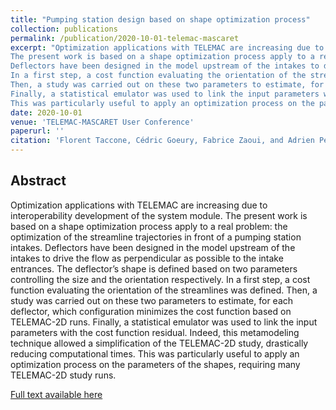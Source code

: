 ```yaml
---
title: "Pumping station design based on shape optimization process"
collection: publications
permalink: /publication/2020-10-01-telemac-mascaret
excerpt: "Optimization applications with TELEMAC are increasing due to interoperability development of the system module. 
The present work is based on a shape optimization process apply to a real problem: the optimization of the streamline trajectories in front of a pumping station intakes. 
Deflectors have been designed in the model upstream of the intakes to drive the flow as perpendicular as possible to the intake entrances. The deflector’s shape is defined based on two parameters controlling the size and the orientation respectively.
In a first step, a cost function evaluating the orientation of the streamlines was defined. 
Then, a study was carried out on these two parameters to estimate, for each deflector, which configuration minimizes the cost function based on TELEMAC-2D runs. 
Finally, a statistical emulator was used to link the input parameters with the cost function residual. Indeed, this metamodeling technique allowed a simplification of the TELEMAC-2D study, drastically reducing computational times. 
This was particularly useful to apply an optimization process on the parameters of the shapes, requiring many TELEMAC-2D study runs."
date: 2020-10-01
venue: 'TELEMAC-MASCARET User Conference'
paperurl: ''
citation: 'Florent Taccone, Cédric Goeury, Fabrice Zaoui, and Adrien Petralia. (2020). &quot;Pumping station design based on shape optimization process.&quot; <i>Proceedings of the 27th TELEMAC-MASCARET User Conference</i>.'
---
```


## Abstract
Optimization applications with TELEMAC are increasing due to interoperability development of the system module. 
The present work is based on a shape optimization process apply to a real problem: the optimization of the streamline trajectories in front of a pumping station intakes. 
Deflectors have been designed in the model upstream of the intakes to drive the flow as perpendicular as possible to the intake entrances. The deflector’s shape is defined based on two parameters controlling the size and the orientation respectively.
In a first step, a cost function evaluating the orientation of the streamlines was defined. 
Then, a study was carried out on these two parameters to estimate, for each deflector, which configuration minimizes the cost function based on TELEMAC-2D runs. 
Finally, a statistical emulator was used to link the input parameters with the cost function residual. Indeed, this metamodeling technique allowed a simplification of the TELEMAC-2D study, drastically reducing computational times. 
This was particularly useful to apply an optimization process on the parameters of the shapes, requiring many TELEMAC-2D study runs.

[Full text available here](https://research.bangor.ac.uk/portal/files/36456769/Proceedings_TUC_2020_v1.0.pdf#page=99)


